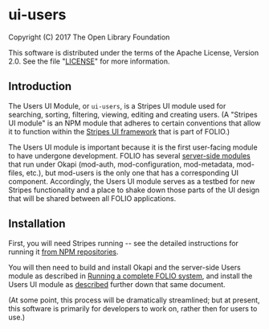 # ui-users

Copyright (C) 2017 The Open Library Foundation

This software is distributed under the terms of the Apache License,
Version 2.0. See the file "[LICENSE](LICENSE)" for more information.

## Introduction

The Users UI Module, or `ui-users`, is a Stripes UI module used for searching, sorting, filtering, viewing, editing and creating users. (A "Stripes UI module" is an NPM module that adheres to certain conventions that allow it to function within the [Stripes UI framework](https://github.com/folio-org/stripes-core/blob/master/README.md) that is part of FOLIO.)

The Users UI module is important because it is the first user-facing module to have undergone development. FOLIO has several [server-side modules](http://dev.folio.org/source-code/#server-side) that run under Okapi (mod-auth, mod-configuration, mod-metadata, mod-files, etc.), but mod-users is the only one that has a corresponding UI component. Accordingly, the Users UI module serves as a testbed for new Stripes functionality and a place to shake down those parts of the UI design that will be shared between all FOLIO applications.

## Installation

First, you will need Stripes running -- see the detailed instructions for running it [from NPM repositories](https://github.com/folio-org/stripes-core/blob/master/doc/quick-start.md).

You will then need to build and install Okapi and the server-side Users module as described in [Running a complete FOLIO system](https://github.com/folio-org/ui-okapi-console/blob/master/doc/running-a-complete-system.md), and install the Users UI module as [described](https://github.com/folio-org/ui-okapi-console/blob/master/doc/running-a-complete-system.md#set-up-the-module-tenant-and-users) further down that same document.

(At some point, this process will be dramatically streamlined; but at present, this software is primarily for developers to work on, rather then for users to use.)

